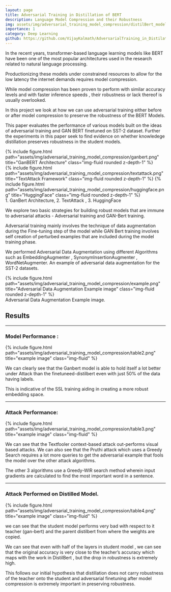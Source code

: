 ```yaml
---
layout: page
title: Adversarial Training in Distillation of BERT
description: Language Model Compression and their Robustness 
img: assets/img/adversarial_training_model_compression/distilBert_modelcompression.png
importance: 1
category: Deep Learning
github: https://github.com/VijayKalmath/AdversarialTraining_in_Distilation_Of_BERT
---
```


In the recent years, transformer-based language learning models like BERT have been one of the most popular architectures used in the research related to natural language processing. 

Productionizing these models under constrained resources to allow for the low latency the internet demands requires model compression. 

While model compression has been proven to perform with similar accuracy levels and with faster inference speeds , their robustness or lack thereof is usually overlooked. 

In this project we look at how we can use adversarial training either before or after model compression to preserve the robustness of the BERT Models.

 This paper evaluates the performance of various models built on the ideas of adversarial training and GAN BERT finetuned on SST-2 dataset. Further the experiments in this paper seek to find evidence on whether knowledege distillation preserves robustness in the student models.

<div class="row">
    <div class="col-sm-8 mt-3 mt-md-0 ">
        {% include figure.html path="assets/img/adversarial_training_model_compression/ganbert.png" title="GanBERT Architecture" class="img-fluid rounded z-depth-1" %}
    </div>
    <div class="col-sm-4 mt-3 mt-md-0">
        {% include figure.html path="assets/img/adversarial_training_model_compression/textattack.png"  title="TextAttack Framework" class="img-fluid rounded z-depth-1" %}
        {% include figure.html path="assets/img/adversarial_training_model_compression/huggingface.png"  title="HuggingFace" class="img-fluid rounded z-depth-1" %}
    </div>
</div>
<div class="caption">
    1. GanBert Architecture, 2. TextAttack , 3. HuggingFace
</div>

We explore two basic strategies for building robust models that are immune to adversarial attacks - Adversarial training and GAN-Bert training. 

Adversarial training mainly involves the technique of data augmentation during the Fine-tuning step of the model while GAN Bert training involves self creation of perturbed examples that are included during the model training phase. 

We performed Adversarial Data Augmentation using different Algorithms such as EmbeddingAugmenter , SynonymInsertionAugmenter , WordNetAugmenter. An example of adversarial data augmentation for the SST-2 datasets.

<div class="row">
    <div class="col-sm mt-3 mt-md-0">
        {% include figure.html path="assets/img/adversarial_training_model_compression/example.png" title="Adversarial Data Augmentation Example image" class="img-fluid rounded z-depth-1" %}
    </div>
</div>
<div class="caption">
    Adversarial Data Augmentation Example image.
</div>

## Results

--- 

### Model Performance : 

<div class="row justify-content-sm-center">
    <div class="col-sm mt-3 mt-md-0">
        {% include figure.html path="assets/img/adversarial_training_model_compression/table2.png" title="example image" class="img-fluid" %}
    </div>
</div>

We can clearly see that the Ganbert model is able to hold itself a lot better under Attack than the finetuneed-distilbert even with just 50% of the data having labels.

This is indicative of the SSL training aiding in creating a more robust embedding space.

--- 

### Attack Performance:

<div class="row justify-content-sm-center">
    <div class="col-sm mt-3 mt-md-0">
        {% include figure.html path="assets/img/adversarial_training_model_compression/table3.png"  title="example image" class="img-fluid" %}
    </div>
</div>

We can see that the Textfooler context-based attack out-performs visual based attacks. We can also see that the Pruthi attack which uses a Greedy Search requires a lot more queries to get the adversarial example that fools the model over the other attack algorithms. 

The other 3 algorithms use a Greedy-WIR search method wherein input gradients are calculated to find the most important word in a sentence.

--- 

### Attack Performed on Distilled Model. 

<div class="row justify-content-sm-center">
    <div class="col-sm mt-3 mt-md-0">
        {% include figure.html path="assets/img/adversarial_training_model_compression/table4.png"  title="example image" class="img-fluid" %}
    </div>
</div>


we can see that the student model performs very bad with respect to it teacher (gan-bert) and the parent distilbert from where the weights are copied. 

We can see that even with half of the layers in student model , we can see that the original accuracy is very close to the teacher’s accuracy which maps with the work in DistilBert , but the drop in robustness is extremely high. 

This follows our initial hypothesis that distillation does not carry robustness of the teacher onto the student and adversarial finetuning after model compression is extremely important in preserving robustness.
